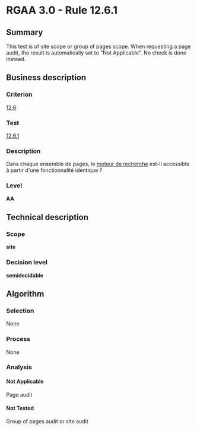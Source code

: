 # RGAA 3.0 -  Rule 12.6.1

## Summary

This test is of site scope or group of pages scope. When requesting a page audit, the result is automatically set to "Not Applicable". No check is done instead.

## Business description

### Criterion

[12.6](http://disic.github.io/rgaa_referentiel_en/RGAA3.0_Criteria_English_version_v1.html#crit-12-6)

### Test

[12.6.1](http://disic.github.io/rgaa_referentiel_en/RGAA3.0_Criteria_English_version_v1.html#test-12-6-1)

### Description

Dans chaque ensemble de pages, le <a href="http://references.modernisation.gouv.fr/referentiel-technique-0#mMoteurRecherche">moteur de recherche</a> est-il accessible &agrave; partir d'une fonctionnalit&eacute; identique ?

### Level

**AA**

## Technical description

### Scope

**site**

### Decision level

**semidecidable**

## Algorithm

### Selection

None

### Process

None

### Analysis

#### Not Applicable

Page audit 

#### Not Tested

Group of pages audit or site audit

